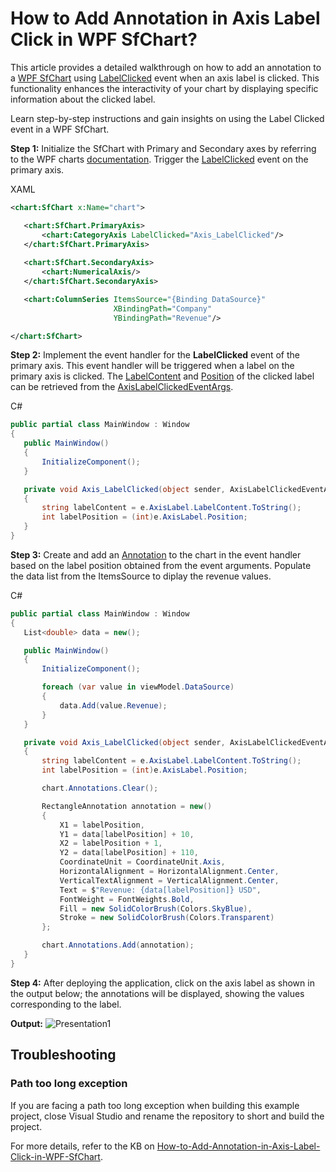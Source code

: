 # How to Add Annotation in Axis Label Click in WPF SfChart?

This article provides a detailed walkthrough on how to add an annotation to a [WPF SfChart](https://www.syncfusion.com/wpf-controls/charts) using [LabelClicked](https://help.syncfusion.com/wpf/charts/axis#labelclicked) event when an axis label is clicked. This functionality enhances the interactivity of your chart by displaying specific information about the clicked label.

Learn step-by-step instructions and gain insights on using the Label Clicked event in a WPF SfChart.

**Step 1:** Initialize the SfChart with Primary and Secondary axes by referring to the WPF charts [documentation](https://help.syncfusion.com/wpf/charts/getting-started). Trigger the [LabelClicked](https://help.syncfusion.com/cr/wpf/Syncfusion.UI.Xaml.Charts.ChartAxisBase2D.html#events) event on the primary axis.

XAML 
 ```xml
<chart:SfChart x:Name="chart">

    <chart:SfChart.PrimaryAxis>
        <chart:CategoryAxis LabelClicked="Axis_LabelClicked"/>
    </chart:SfChart.PrimaryAxis>
    
    <chart:SfChart.SecondaryAxis>
        <chart:NumericalAxis/>
    </chart:SfChart.SecondaryAxis>

    <chart:ColumnSeries ItemsSource="{Binding DataSource}" 
                        XBindingPath="Company" 
                        YBindingPath="Revenue"/>

</chart:SfChart> 
 ```

**Step 2:** Implement the event handler for the **LabelClicked** event of the primary axis. This event handler will be triggered when a label on the primary axis is clicked. The [LabelContent](https://help.syncfusion.com/cr/wpf/Syncfusion.UI.Xaml.Charts.ChartAxisLabel.html#Syncfusion_UI_Xaml_Charts_ChartAxisLabel_LabelContent) and [Position](https://help.syncfusion.com/cr/wpf/Syncfusion.UI.Xaml.Charts.ChartAxisLabel.html#Syncfusion_UI_Xaml_Charts_ChartAxisLabel_Position) of the clicked label can be retrieved from the [AxisLabelClickedEventArgs](https://help.syncfusion.com/cr/wpf/Syncfusion.UI.Xaml.Charts.AxisLabelClickedEventArgs.html).

C# 
 ```csharp
public partial class MainWindow : Window
{
    public MainWindow()
    {
        InitializeComponent();
    }

    private void Axis_LabelClicked(object sender, AxisLabelClickedEventArgs e)
    {
        string labelContent = e.AxisLabel.LabelContent.ToString();
        int labelPosition = (int)e.AxisLabel.Position;
    }
}
 ```

**Step 3:** Create and add an [Annotation](https://help.syncfusion.com/wpf/charts/annotations) to the chart in the event handler based on the label position obtained from the event arguments. Populate the data list from the ItemsSource to diplay the revenue values.
 
 C#
 ```csharp
public partial class MainWindow : Window
{
    List<double> data = new();

    public MainWindow()
    {
        InitializeComponent();

        foreach (var value in viewModel.DataSource)
        {
            data.Add(value.Revenue);
        }
    }

    private void Axis_LabelClicked(object sender, AxisLabelClickedEventArgs e)
    {
        string labelContent = e.AxisLabel.LabelContent.ToString();
        int labelPosition = (int)e.AxisLabel.Position;

        chart.Annotations.Clear();

        RectangleAnnotation annotation = new()
        {
            X1 = labelPosition,
            Y1 = data[labelPosition] + 10,
            X2 = labelPosition + 1,
            Y2 = data[labelPosition] + 110,
            CoordinateUnit = CoordinateUnit.Axis,
            HorizontalAlignment = HorizontalAlignment.Center,
            VerticalTextAlignment = VerticalAlignment.Center,
            Text = $"Revenue: {data[labelPosition]} USD",
            FontWeight = FontWeights.Bold,
            Fill = new SolidColorBrush(Colors.SkyBlue),
            Stroke = new SolidColorBrush(Colors.Transparent)
        };

        chart.Annotations.Add(annotation);
    }
}
 ```

**Step 4:** After deploying the application, click on the axis label as shown in the output below; the annotations will be displayed, showing the values corresponding to the label.

**Output:**
 ![Presentation1](https://github.com/user-attachments/assets/2cfe0fe0-3e3c-42b1-acca-1ba8b3fab185)

## Troubleshooting
### Path too long exception
If you are facing a path too long exception when building this example project, close Visual Studio and rename the repository to short and build the project.

For more details, refer to the KB on [How-to-Add-Annotation-in-Axis-Label-Click-in-WPF-SfChart]().
